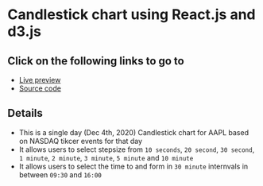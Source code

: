 # Candlestick chart using React.js and d3.js

## Click on the following links to go to

- [Live preview](https://garys-io.github.io/garys-io-candlestick-chart-d3/)
- [Source code](https://github.com/garys-io/garys-io-candlestick-chart-d3)

## Details

- This is a single day (Dec 4th, 2020) Candlestick chart for AAPL based on NASDAQ tikcer events for that day
- It allows users to select stepsize from `10 seconds`, `20 second`, `30 second`, `1 minute`, `2 minute`, `3 minute`, `5 minute` and `10 minute`
- It allows users to select the time to and form in `30 minute` internvals in between `09:30` and `16:00`

